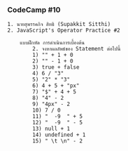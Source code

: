 ### CodeCamp #10
    1. นายสุพรรคกิจ สิทธิ (Supakkit Sitthi)
    2. JavaScript's Operator Practice #2

        แบบฝึกหัด การดำเนินการเบื้องต้น
            2. จงหาผลลัพธ์ของ Statement ต่อไปนี้
            1) "" + 1 + 0
            2) "" - 1 + 0
            3) true + false
            4) 6 / "3"
            5) "2" * "3"
            6) 4 + 5 + "px"
            7) "$" + 4 + 5
            8) "4" - 2
            9) "4px" - 2
            10) 7 / 0
            11)	"  -9  " + 5
            12)	"  -9  " - 5
            13)	null + 1
            14)	undefined + 1
            15)	" \t \n" - 2